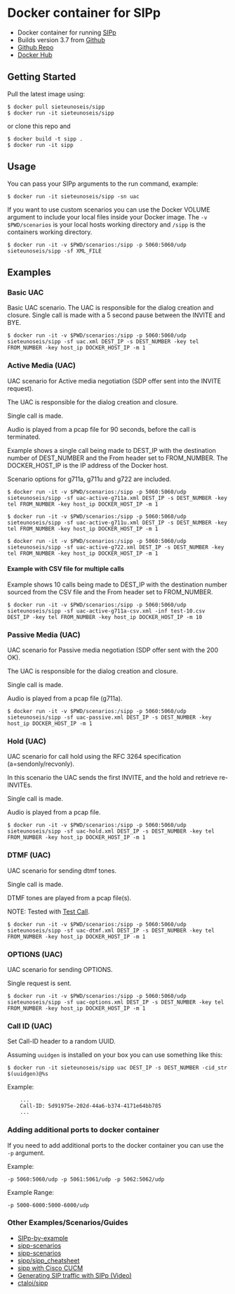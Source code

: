 # Docker container for SIPp

- Docker container for running [SIPp](http://sipp.sourceforge.net/index.html)
- Builds version 3.7 from [Github ](https://github.com/SIPp)
- [Github Repo](https://github.com/sieteunoseis/sipp)
- [Docker Hub](https://hub.docker.com/r/sieteunoseis/sipp/)

## Getting Started

Pull the latest image using:

```
$ docker pull sieteunoseis/sipp
$ docker run -it sieteunoseis/sipp
```

or clone this repo and

```
$ docker build -t sipp .
$ docker run -it sipp
```

## Usage

You can pass your SIPp arguments to the run command, example:

```
$ docker run -it sieteunoseis/sipp -sn uac
```
If you want to use custom scenarios you can use the Docker VOLUME argument to include your local files inside your Docker image.  The `-v $PWD/scenarios` is your local hosts working directory and `/sipp` is the containers working directory.

```
$ docker run -it -v $PWD/scenarios:/sipp -p 5060:5060/udp sieteunoseis/sipp -sf XML_FILE
```

## Examples

### Basic UAC

Basic UAC scenario. The UAC is responsible for the dialog creation and closure. Single call is made with a 5 second pause between the INVITE and BYE.

```
$ docker run -it -v $PWD/scenarios:/sipp -p 5060:5060/udp sieteunoseis/sipp -sf uac.xml DEST_IP -s DEST_NUMBER -key tel FROM_NUMBER -key host_ip DOCKER_HOST_IP -m 1
```

### Active Media (UAC)

UAC scenario for Active media negotiation (SDP offer sent into the INVITE request).

The UAC is responsible for the dialog creation and closure.

Single call is made.

Audio is played from a pcap file for 90 seconds, before the call is terminated.

Example shows a single call being made to DEST_IP with the destination number of DEST_NUMBER and the From header set to FROM_NUMBER. The DOCKER_HOST_IP is the IP address of the Docker host.

Scenario options for g711a, g711u and g722 are included.

```
$ docker run -it -v $PWD/scenarios:/sipp -p 5060:5060/udp sieteunoseis/sipp -sf uac-active-g711a.xml DEST_IP -s DEST_NUMBER -key tel FROM_NUMBER -key host_ip DOCKER_HOST_IP -m 1
```

```
$ docker run -it -v $PWD/scenarios:/sipp -p 5060:5060/udp sieteunoseis/sipp -sf uac-active-g711u.xml DEST_IP -s DEST_NUMBER -key tel FROM_NUMBER -key host_ip DOCKER_HOST_IP -m 1
```

```
$ docker run -it -v $PWD/scenarios:/sipp -p 5060:5060/udp sieteunoseis/sipp -sf uac-active-g722.xml DEST_IP -s DEST_NUMBER -key tel FROM_NUMBER -key host_ip DOCKER_HOST_IP -m 1
```

#### Example with CSV file for multiple calls

Example shows 10 calls being made to DEST_IP with the destination number sourced from the CSV file and the From header set to FROM_NUMBER.

```
$ docker run -it -v $PWD/scenarios:/sipp -p 5060:5060/udp sieteunoseis/sipp -sf uac-active-g711a-csv.xml -inf test-10.csv DEST_IP -key tel FROM_NUMBER -key host_ip DOCKER_HOST_IP -m 10
```

### Passive Media (UAC)

UAC scenario for Passive media negotiation (SDP offer sent with the 200 OK).

The UAC is responsible for the dialog creation and closure.

Single call is made.

Audio is played from a pcap file (g711a).

```
$ docker run -it -v $PWD/scenarios:/sipp -p 5060:5060/udp sieteunoseis/sipp -sf uac-passive.xml DEST_IP -s DEST_NUMBER -key host_ip DOCKER_HOST_IP -m 1
```

### Hold (UAC)

UAC scenario for call hold using the RFC 3264 specification (a=sendonly/recvonly).

In this scenario the UAC sends the first INVITE, and the hold and retrieve re-INVITEs.

Single call is made.

Audio is played from a pcap file.

```
$ docker run -it -v $PWD/scenarios:/sipp -p 5060:5060/udp sieteunoseis/sipp -sf uac-hold.xml DEST_IP -s DEST_NUMBER -key tel FROM_NUMBER -key host_ip DOCKER_HOST_IP -m 1
```

### DTMF (UAC)

UAC scenario for sending dtmf tones.

Single call is made.

DTMF tones are played from a pcap file(s).

NOTE: Tested with [Test Call](https://testcall.com/804-222-1111/). 

```
$ docker run -it -v $PWD/scenarios:/sipp -p 5060:5060/udp sieteunoseis/sipp -sf uac-dtmf.xml DEST_IP -s DEST_NUMBER -key tel FROM_NUMBER -key host_ip DOCKER_HOST_IP -m 1
```

### OPTIONS (UAC)

UAC scenario for sending OPTIONS.

Single request is sent.

```
$ docker run -it -v $PWD/scenarios:/sipp -p 5060:5060/udp sieteunoseis/sipp -sf uac-options.xml DEST_IP -s DEST_NUMBER -key tel FROM_NUMBER -key host_ip DOCKER_HOST_IP -m 1
```

### Call ID (UAC)

Set Call-ID header to a random UUID.

Assuming ```uuidgen``` is installed on your box you can use something like this:

```
$ docker run -it sieteunoseis/sipp uac DEST_IP -s DEST_NUMBER -cid_str $(uuidgen)@%s
```
Example:

```
    ...
    Call-ID: 5d91975e-202d-44a6-b374-4171e64bb785
    ...
```

### Adding additional ports to docker container

If you need to add additional ports to the docker container you can use the `-p` argument.

Example:

```
-p 5060:5060/udp -p 5061:5061/udp -p 5062:5062/udp
```

Example Range:

```
-p 5000-6000:5000-6000/udp
```


### Other Examples/Scenarios/Guides

- [SIPp-by-example](https://github.com/pbertera/SIPp-by-example)
- [sipp-scenarios](https://github.com/saghul/sipp-scenarios)
- [sipp-scenarios](https://github.com/ossobv/sipp-scenarios)
- [sipp/sipp_cheatsheet](https://tomeko.net/other/sipp/sipp_cheatsheet.php?lang=en)
- [sipp with Cisco CUCM](https://dmkravch.github.io/2018-01-21-sipp-with-cucm/)
- [Generating SIP traffic with SIPp (Video)](https://www.youtube.com/watch?v=Z3XQ3qZ3XqQ)
- [ctaloi/sipp](https://hub.docker.com/r/ctaloi/sipp)
